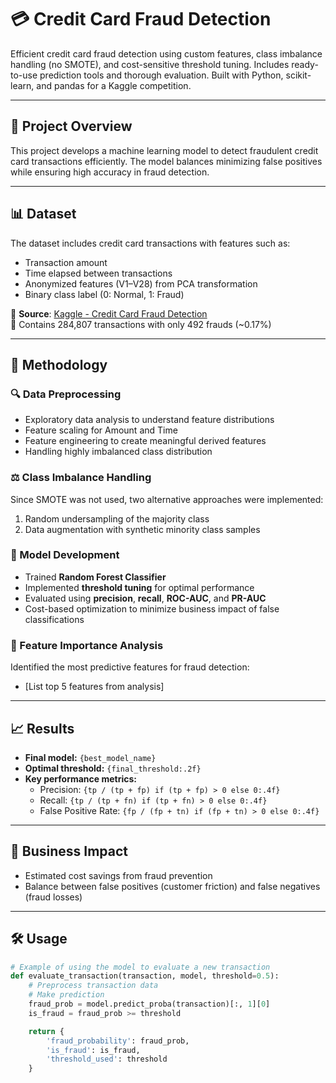 # 💳 Credit Card Fraud Detection  
Efficient credit card fraud detection using custom features, class imbalance handling (no SMOTE), and cost-sensitive threshold tuning. Includes ready-to-use prediction tools and thorough evaluation. Built with Python, scikit-learn, and pandas for a Kaggle competition.

---

## 🧠 Project Overview  
This project develops a machine learning model to detect fraudulent credit card transactions efficiently. The model balances minimizing false positives while ensuring high accuracy in fraud detection.

---

## 📊 Dataset  
The dataset includes credit card transactions with features such as:
- Transaction amount  
- Time elapsed between transactions  
- Anonymized features (V1–V28) from PCA transformation  
- Binary class label (0: Normal, 1: Fraud)  

📁 **Source**: [Kaggle - Credit Card Fraud Detection](https://www.kaggle.com/datasets/mlg-ulb/creditcardfraud)  
📌 Contains 284,807 transactions with only 492 frauds (~0.17%)  

---

## 🧪 Methodology  

### 🔍 Data Preprocessing  
- Exploratory data analysis to understand feature distributions  
- Feature scaling for Amount and Time  
- Feature engineering to create meaningful derived features  
- Handling highly imbalanced class distribution  

### ⚖️ Class Imbalance Handling  
Since SMOTE was not used, two alternative approaches were implemented:  
1. Random undersampling of the majority class  
2. Data augmentation with synthetic minority class samples  

### 🤖 Model Development  
- Trained **Random Forest Classifier**  
- Implemented **threshold tuning** for optimal performance  
- Evaluated using **precision**, **recall**, **ROC-AUC**, and **PR-AUC**  
- Cost-based optimization to minimize business impact of false classifications  

### 🧩 Feature Importance Analysis  
Identified the most predictive features for fraud detection:  
- [List top 5 features from analysis]  

---

## 📈 Results  
- **Final model:** `{best_model_name}`  
- **Optimal threshold:** `{final_threshold:.2f}`  
- **Key performance metrics:**  
  - Precision: `{tp / (tp + fp) if (tp + fp) > 0 else 0:.4f}`  
  - Recall: `{tp / (tp + fn) if (tp + fn) > 0 else 0:.4f}`  
  - False Positive Rate: `{fp / (fp + tn) if (fp + tn) > 0 else 0:.4f}`  

---

## 💼 Business Impact  
- Estimated cost savings from fraud prevention  
- Balance between false positives (customer friction) and false negatives (fraud losses)  

---

## 🛠️ Usage  
```python
# Example of using the model to evaluate a new transaction
def evaluate_transaction(transaction, model, threshold=0.5):
    # Preprocess transaction data
    # Make prediction
    fraud_prob = model.predict_proba(transaction)[:, 1][0]
    is_fraud = fraud_prob >= threshold

    return {
        'fraud_probability': fraud_prob,
        'is_fraud': is_fraud,
        'threshold_used': threshold
    }
